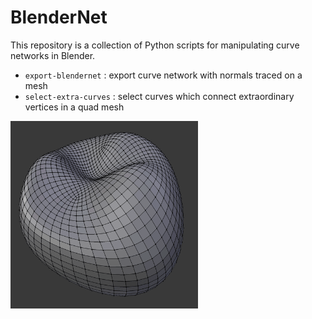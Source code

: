 # BlenderNet

This repository is a collection of Python scripts for manipulating curve networks in Blender.

- `export-blendernet` : export curve network with normals traced on a mesh
- `select-extra-curves` : select curves which connect extraordinary vertices in a quad mesh

<img width="300" alt="select extra curves screenshot" src="screenshots/select-extra-curves.gif">

